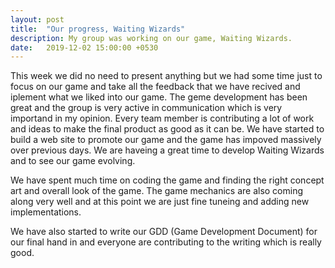 ```yaml
---
layout: post
title:  "Our progress, Waiting Wizards"
description: My group was working on our game, Waiting Wizards.
date:   2019-12-02 15:00:00 +0530
---
```

This week we did no need to present anything but we had some time just to focus on our game and take all the feedback that we have recived and iplement what we liked into our game. The geme development has been great and the group is very active in communication which is very importand in my opinion. Every team member is contributing a lot of work and ideas to make the final product as good as it can be. We have started to build a web site to promote our game and the game has impoved massively over previous days. We are haveing a great time to develop Waiting Wizards and to see our game evolving. 

We have spent much time on coding the game and finding the right concept art and overall look of the game. The game mechanics are also coming along very well and at this point we are just fine tuneing and adding new implementations. 

We have also started to write our GDD (Game Development Document) for our final hand in and everyone are contributing to the writing which is really good. 
 


